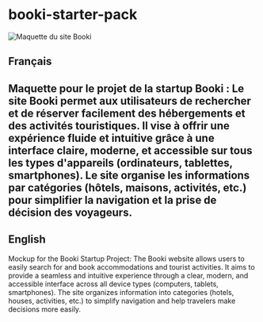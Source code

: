 # booki-starter-pack

<img alt="Maquette du site Booki" src="https://github.com/TYK-17/my-project/tree/test/Booki.png">

## Français

Maquette pour le projet de la startup Booki :
Le site Booki permet aux utilisateurs de rechercher et de réserver facilement des hébergements et des activités touristiques. Il vise à offrir une expérience fluide et intuitive grâce à une interface claire, moderne, et accessible sur tous les types d'appareils (ordinateurs, tablettes, smartphones). Le site organise les informations par catégories (hôtels, maisons, activités, etc.) pour simplifier la navigation et la prise de décision des voyageurs.
---
## English

Mockup for the Booki Startup Project:
The Booki website allows users to easily search for and book accommodations and tourist activities. It aims to provide a seamless and intuitive experience through a clear, modern, and accessible interface across all device types (computers, tablets, smartphones). The site organizes information into categories (hotels, houses, activities, etc.) to simplify navigation and help travelers make decisions more easily.